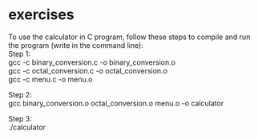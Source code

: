 # exercises
To use the calculator in C program, follow these steps to compile and run the program (write in the command line):  
Step 1:  
gcc -c binary_conversion.c -o binary_conversion.o  
gcc -c octal_conversion.c -o octal_conversion.o  
gcc -c menu.c -o menu.o  

Step 2:  
gcc binary_conversion.o octal_conversion.o menu.o -o calculator  

Step 3:  
./calculator

